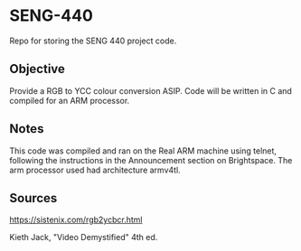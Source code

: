 # SENG-440
Repo for storing the SENG 440 project code.

## Objective
Provide a RGB to YCC colour conversion ASIP. Code will be written in C and compiled for an ARM processor.

## Notes
This code was compiled and ran on the Real ARM machine using telnet, following the instructions in the Announcement section on Brightspace. The arm processor used had architecture armv4tl.

## Sources
https://sistenix.com/rgb2ycbcr.html

Kieth Jack, "Video Demystified" 4th ed.
